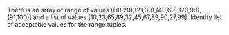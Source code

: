  There is an array of range of values [(10,20),(21,30),(40,60),(70,90),(91,100)] and a
 list of values [10,23,65,89,32,45,67,89,90,27,99]. Identify list of acceptable values
 for the range tuples.
 